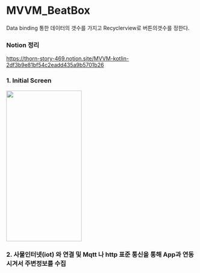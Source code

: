 # MVVM_BeatBox

Data binding 통한 데이터의 갯수를 가지고 Recyclerview로 버튼의갯수를 정한다.


### Notion 정리

https://thorn-story-469.notion.site/MVVM-kotlin-2df3b9e81bf54c2eadd435a9b5701b26


### 1. Initial Screen
<img  src ="https://user-images.githubusercontent.com/91662551/207755835-ae9df4b9-2730-44b0-9900-944e43f07915.png" width="200" height="400">





### 2. 사물인터넷(iot) 와 연결 및 Mqtt 나 http 표준 통신을 통해 App과 연동 시겨서 주변정보를 수집
